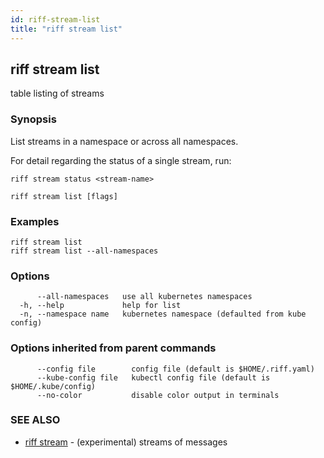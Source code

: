 ```yaml
---
id: riff-stream-list
title: "riff stream list"
---
```

## riff stream list

table listing of streams

### Synopsis

List streams in a namespace or across all namespaces.

For detail regarding the status of a single stream, run:

	riff stream status <stream-name>

```
riff stream list [flags]
```

### Examples

```
riff stream list
riff stream list --all-namespaces
```

### Options

```
      --all-namespaces   use all kubernetes namespaces
  -h, --help             help for list
  -n, --namespace name   kubernetes namespace (defaulted from kube config)
```

### Options inherited from parent commands

```
      --config file        config file (default is $HOME/.riff.yaml)
      --kube-config file   kubectl config file (default is $HOME/.kube/config)
      --no-color           disable color output in terminals
```

### SEE ALSO

* [riff stream](riff_stream.md)	 - (experimental) streams of messages

